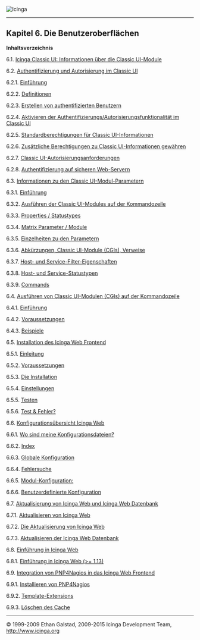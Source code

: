  ![Icinga](../images/logofullsize.png "Icinga") 

* * * * *

Kapitel 6. Die Benutzeroberflächen
----------------------------------

**Inhaltsverzeichnis**

6.1. [Icinga Classic UI: Informationen über die Classic
UI-Module](cgis.md)

6.2. [Authentifizierung und Autorisierung im Classic UI](cgiauth.md)

6.2.1. [Einführung](cgiauth.md#introduction)

6.2.2. [Definitionen](cgiauth.md#definitionscgiauth)

6.2.3. [Erstellen von authentifizierten
Benutzern](cgiauth.md#configwebusers)

6.2.4. [Aktivieren der Authentifizierungs/Autorisierungsfunktionalität
im Classic UI](cgiauth.md#enablecgiauth)

6.2.5. [Standardberechtigungen für Classic
UI-Informationen](cgiauth.md#defaultpermissions)

6.2.6. [Zusätzliche Berechtigungen zu Classic UI-Informationen
gewähren](cgiauth.md#additionalpermissions)

6.2.7. [Classic
UI-Autorisierungsanforderungen](cgiauth.md#requirementscgiauth)

6.2.8. [Authentifizierung auf sicheren
Web-Servern](cgiauth.md#securedwebservers)

6.3. [Informationen zu den Classic UI-Modul-Parametern](cgiparams.md)

6.3.1. [Einführung](cgiparams.md#introduction)

6.3.2. [Ausführen der Classic UI-Modules auf der
Kommandozeile](cgiparams.md#executecmdline)

6.3.3. [Properties / Statustypes](cgiparams.md#propsstatustypes)

6.3.4. [Matrix Parameter / Module](cgiparams.md#matrixparamscgis)

6.3.5. [Einzelheiten zu den Parametern](cgiparams.md#cgiparams_expl)

6.3.6. [Abkürzungen, Classic UI-Module (CGIs),
Verweise](cgiparams.md#cgiparams_abbrev)

6.3.7. [Host- und
Service-Filter-Eigenschaften](cgiparams.md#cgiparams-filter)

6.3.8. [Host- und
Service-Statustypen](cgiparams.md#cgiparams-statustypes)

6.3.9. [Commands](cgiparams.md#idp11982752)

6.4. [Ausführen von Classic UI-Modulen (CGIs) auf der
Kommandozeile](cgicmd.md)

6.4.1. [Einführung](cgicmd.md#introduction)

6.4.2. [Voraussetzungen](cgicmd.md#prerequisites)

6.4.3. [Beispiele](cgicmd.md#examples)

6.5. [Installation des Icinga Web Frontend](icinga-web-scratch.md)

6.5.1. [Einleitung](icinga-web-scratch.md#introduction)

6.5.2. [Voraussetzungen](icinga-web-scratch.md#prerequisites)

6.5.3. [Die Installation](icinga-web-scratch.md#install)

6.5.4. [Einstellungen](icinga-web-scratch.md#settings)

6.5.5. [Testen](icinga-web-scratch.md#useit)

6.5.6. [Test & Fehler?](icinga-web-scratch.md#webtroubleshooting)

6.6. [Konfigurationsübersicht Icinga Web](icinga-web-config.md)

6.6.1. [Wo sind meine
Konfigurationsdateien?](icinga-web-config.md#configfilelocation)

6.6.2. [Index](icinga-web-config.md#configfileindex)

6.6.3. [Globale Konfiguration](icinga-web-config.md#globalconfig)

6.6.4. [Fehlersuche](icinga-web-config.md#troubleshooting)

6.6.5. [Modul-Konfiguration:](icinga-web-config.md#moduleconfig)

6.6.6. [Benutzerdefinierte
Konfiguration](icinga-web-config.md#customconfig)

6.7. [Aktualisierung von Icinga Web und Icinga Web
Datenbank](upgrading_icingaweb.md)

6.7.1. [Aktualisieren von Icinga
Web](upgrading_icingaweb.md#upgradingicingaweb)

6.7.2. [Die Aktualisierung von Icinga
Web](upgrading_icingaweb.md#upgrade)

6.7.3. [Aktualisieren der Icinga Web
Datenbank](upgrading_icingaweb.md#upgradedatabase)

6.8. [Einführung in Icinga Web](icinga-web-introduction.md)

6.8.1. [Einführung in Icinga Web (\>=
1.13)](icinga-web-introduction.md#icinga-web-intro)

6.9. [Integration von PNP4Nagios in das Icinga Web
Frontend](icinga-web-pnp.md)

6.9.1. [Installieren von PNP4Nagios](icinga-web-pnp.md#installpnp)

6.9.2. [Template-Extensions](icinga-web-pnp.md#templateextension)

6.9.3. [Löschen des Cache](icinga-web-pnp.md#idp12925840)

* * * * *


© 1999-2009 Ethan Galstad, 2009-2015 Icinga Development Team,
http://www.icinga.org
